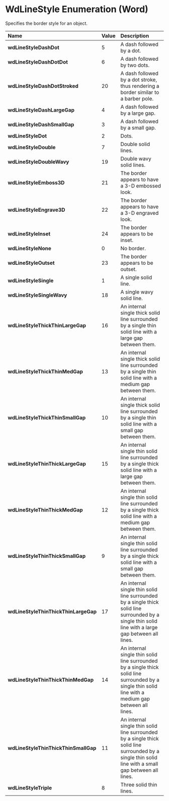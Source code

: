 
# WdLineStyle Enumeration (Word)

Specifies the border style for an object.



|**Name**|**Value**|**Description**|
|:-----|:-----|:-----|
|**wdLineStyleDashDot**|5|A dash followed by a dot.|
|**wdLineStyleDashDotDot**|6|A dash followed by two dots.|
|**wdLineStyleDashDotStroked**|20|A dash followed by a dot stroke, thus rendering a border similar to a barber pole.|
|**wdLineStyleDashLargeGap**|4|A dash followed by a large gap.|
|**wdLineStyleDashSmallGap**|3|A dash followed by a small gap.|
|**wdLineStyleDot**|2|Dots.|
|**wdLineStyleDouble**|7|Double solid lines.|
|**wdLineStyleDoubleWavy**|19|Double wavy solid lines.|
|**wdLineStyleEmboss3D**|21|The border appears to have a 3-D embossed look.|
|**wdLineStyleEngrave3D**|22|The border appears to have a 3-D engraved look.|
|**wdLineStyleInset**|24|The border appears to be inset.|
|**wdLineStyleNone**|0|No border.|
|**wdLineStyleOutset**|23|The border appears to be outset.|
|**wdLineStyleSingle**|1|A single solid line.|
|**wdLineStyleSingleWavy**|18|A single wavy solid line.|
|**wdLineStyleThickThinLargeGap**|16|An internal single thick solid line surrounded by a single thin solid line with a large gap between them.|
|**wdLineStyleThickThinMedGap**|13|An internal single thick solid line surrounded by a single thin solid line with a medium gap between them.|
|**wdLineStyleThickThinSmallGap**|10|An internal single thick solid line surrounded by a single thin solid line with a small gap between them.|
|**wdLineStyleThinThickLargeGap**|15|An internal single thin solid line surrounded by a single thick solid line with a large gap between them.|
|**wdLineStyleThinThickMedGap**|12|An internal single thin solid line surrounded by a single thick solid line with a medium gap between them.|
|**wdLineStyleThinThickSmallGap**|9|An internal single thin solid line surrounded by a single thick solid line with a small gap between them.|
|**wdLineStyleThinThickThinLargeGap**|17|An internal single thin solid line surrounded by a single thick solid line surrounded by a single thin solid line with a large gap between all lines. |
|**wdLineStyleThinThickThinMedGap**|14|An internal single thin solid line surrounded by a single thick solid line surrounded by a single thin solid line with a medium gap between all lines.|
|**wdLineStyleThinThickThinSmallGap**|11|An internal single thin solid line surrounded by a single thick solid line surrounded by a single thin solid line with a small gap between all lines.|
|**wdLineStyleTriple**|8|Three solid thin lines.|

